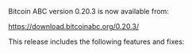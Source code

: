 Bitcoin ABC version 0.20.3 is now available from:

  <https://download.bitcoinabc.org/0.20.3/>

This release includes the following features and fixes:
